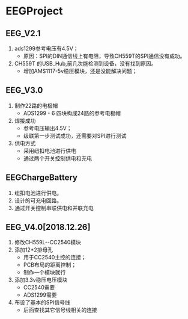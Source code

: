 # EEGProject
## EEG_V2.1
1. ads1299参考电压有4.5V；
    + 原因：SPI的DIN通信线上有电阻，导致CH559T的SPI通信没有成功。
2. CH559T 的USB_Hub,前几次能检测到设备，没有找到原因。
    + 增加AMS1117-5v稳压模块，还是没能解决问题；
## EEG_V3.0
1. 制作22路的电极帽
     + ADS1299 - 6 四块构成24路的参考电极帽
2. 焊接成功
    + 参考电压输出4.5V；
    + 级联第一步测试成功，还需要对SPI进行测试
3. 供电方式
    + 采用纽扣电池进行供电
    + 通过两个开关控制供电和充电
## EEGChargeBattery
1. 纽扣电池进行供电。
2. 设计的可充电回路。
3. 通过开关控制串联供电和并联充电

## EEG_V4.0[2018.12.26]

1. 修改CH559L--CC2540模块
2. 添加12*2排母孔
   + 用于CC2540主控的连接；
   + PCB布局的距离控制；
   + 制作一个模块就行
3. 添加3.3v稳压电压模块
   + CC2540需要
   + ADS1299需要
4. 布设了基本的SPI信号线
   + 后面查找其它信号线相关的连接